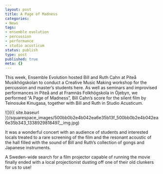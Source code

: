 ```yaml
---
layout: post
title: A Page of Madness
categories:
- News
tags:
- ensemble evolution
- percussion
- performance
- studio acusticum
status: publish
type: post
published: true
meta: {}
---
```


This week, Ensemble Evolution hosted Bill and Ruth Cahn at Piteå Musikhögskolan to conduct a Creative Music Making workshop for the percussion and master’s students here. As well as seminars and improvised performances in Piteå and at Framnäs Folkhögskola in Öjebyn, we performed “A Page of Madness”, Bill Cahn’s score for the silent film by Teinosuke Kinugasa, together with Bill and Ruth in Studio Acusticum.

![]({{ site.baseurl }}/squarespace_images/500bb0b2e4b042ea6e35b13f_500bb0b2e4b042ea6e35b343_1338929818497__img.jpg)

It was a wonderful concert with an audience of students and interested locals treated to a rare screening of the film and the resonant acoustic of the hall filled with the sound of Bill and Ruth’s collection of gongs and Japanese instruments.

A Sweden-wide search for a film projector capable of running the movie finally ended with a local projectionist dusting off one of their old clunkers for us to use!
